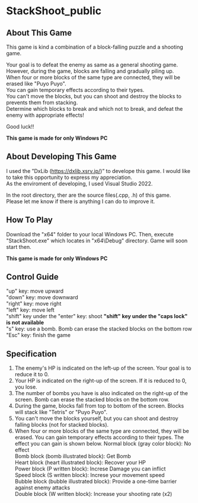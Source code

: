# StackShoot_public

## About This Game
This game is kind a combination of a block-falling puzzle and a shooting game.

Your goal is to defeat the enemy as same as a general shooting game.  
However, during the game, blocks are falling and gradually piling up.  
When four or more blocks of the same type are connected, they will be erased like "Puyo Puyo".  
You can gain temporary effects according to their types.  
You can't move the blocks, but you can shoot and destroy the blocks to prevents them from stacking.  
Determine which blocks to break and which not to break, and defeat the enemy with appropriate effects!

Good luck!!

**This game is made for only Windows PC**

## About Developing This Game
I used the ”DxLib (https://dxlib.xsrv.jp/)” to develope this game. I would like to take this opportunity to express my appreciation.  
As the enviroment of developing, I used Visual Studio 2022. 

In the root directory, ther are the source files(.cpp, .h) of this game.   
Please let me know if there is anything I can do to improve it.

## How To Play
Download the "x64" folder to your local Windows PC. Then, execute "StackShoot.exe" which locates in "x64\Debug\" directory. Game will soon start then.

**This game is made for only Windows PC**

## Control Guide
"up" key: move upward  
"down" key: move downward  
"right" key: move right  
"left" key: move left  
"shift" key under the "enter" key: shoot  **"shift" key under the "caps lock" is not available**  
"s" key: use a bomb. Bomb can erase the stacked blocks on the bottom row  
"Esc" key: finish the game  

## Specification
1. The enemy's HP is indicated on the left-up of the screen. Your goal is to reduce it to 0.
2. Your HP is indicated on the right-up of the screen. If it is reduced to 0, you lose.
3. The number of bombs you have is also indicated on the right-up of the screen. Bomb can erase the stacked blocks on the bottom row.
4. During the game, blocks fall from top to bottom of the screen. Blocks will stack  like "Tetris" or "Puyo Puyo".
5. You can't move the blocks yourself, but you can shoot and destroy falling blocks (not for stacked blocks).
6. When four or more blocks of the same type are connected, they will be erased. You can gain temporary effects according to their types. The effect you can gain is shown below.
  Normal block (gray color block): No effect  
  Bomb block (bomb illustrated block): Get Bomb  
  Heart block (heart illustrated block): Recover your HP  
  Power block (P written block): Increse Damage you can inflict  
  Speed block (S written block): Increse your movement speed  
  Bubble block (bubble illustrated block): Provide a one-time barrier against enemy attacks  
  Double block (W written block): Increase your shooting rate (x2)  
  
